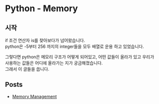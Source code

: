 # Python - Memory

## 시작

if 조건 연산자 is를 찾아보다가 넘어왔습니다.  
python은 -5부터 256 까지의 integer들을 모두 배열로 운용 하고 있었습니다.

그렇다면 python은 메모리 구조가 어떻게 되어있고, 어떤 값들이 올라가 있고 우리가 사용하는 값들은 어디에 올라가는 지가 궁금해졌습니다.  
그래서 이 글들을 씁니다.

## Posts

- [Memory Management](./articles/memory-management.md)